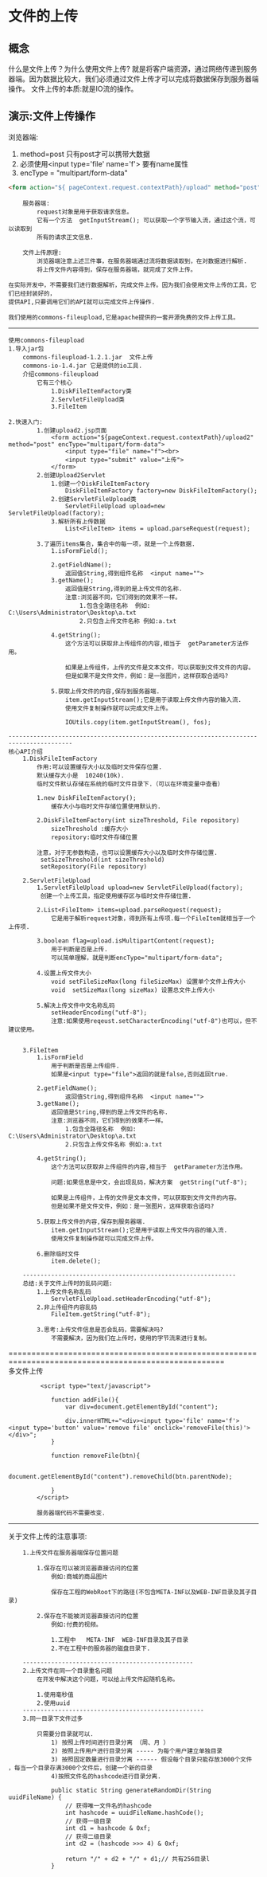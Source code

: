 # 文件的上传

## 概念

什么是文件上传？为什么使用文件上传?
就是将客户端资源，通过网络传递到服务器端。因为数据比较大，我们必须通过文件上传才可以完成将数据保存到服务器端操作。
文件上传的本质:就是IO流的操作。

## 演示:文件上传操作

浏览器端:

1. method=post 只有post才可以携带大数据
2. 必须使用&lt;input type='file' name='f'&gt; 要有name属性
3. encType = "multipart/form-data"

```markdown
<form action="${ pageContext.request.contextPath}/upload" method="post" encType = "multipart/form-data">
```

		服务器端:
			request对象是用于获取请求信息。
			它有一个方法  getInputStream(); 可以获取一个字节输入流，通过这个流，可以读取到
			所有的请求正文信息.
			
		文件上传原理:
			浏览器端注意上述三件事，在服务器端通过流将数据读取到，在对数据进行解析.
			将上传文件内容得到，保存在服务器端，就完成了文件上传。
			
	在实际开发中，不需要我们进行数据解析，完成文件上传。因为我们会使用文件上传的工具，它们已经封装好的，
	提供API,只要调用它们的API就可以完成文件上传操作.
	
	我们使用的commons-fileupload,它是apache提供的一套开源免费的文件上传工具。
-------------------------------------------------------------------------------------------------
	使用commons-fileupload
	1.导入jar包
		commons-fileupload-1.2.1.jar  文件上传
		commons-io-1.4.jar 它是提供的io工具.
		介绍commons-fileupload
			它有三个核心
				1.DiskFileItemFactory类
				2.ServletFileUpload类
				3.FileItem
			
	2.快速入门:
			1.创建upload2.jsp页面
				<form action="${pageContext.request.contextPath}/upload2" method="post" encType="multipart/form-data">
					<input type="file" name="f"><br>
					<input type="submit" value="上传">
				</form>
			2.创建Upload2Servlet
				1.创建一个DiskFileItemFactory
					DiskFileItemFactory factory=new DiskFileItemFactory();
				2.创建ServletFileUpload类					
					ServletFileUpload upload=new ServletFileUpload(factory);					
				3.解析所有上传数据
					List<FileItem> items = upload.parseRequest(request);
					
			3.了遍历items集合，集合中的每一项，就是一个上传数据.
				1.isFormField();
					
				2.getFieldName();
					返回值String,得到组件名称  <input name="">
				3.getName();
					返回值是String,得到的是上传文件的名称.
					注意:浏览器不同，它们得到的效果不一样。
						1.包含全路径名称  例如: C:\Users\Administrator\Desktop\a.txt
						2.只包含上传文件名称 例如:a.txt
						
				4.getString();
					这个方法可以获取非上传组件的内容,相当于  getParameter方法作用。
					
					如果是上传组件，上传的文件是文本文件，可以获取到文件文件的内容。
					但是如果不是文件文件，例如：是一张图片，这样获取合适吗?
						
				5.获取上传文件的内容,保存到服务器端.
					item.getInputStream();它是用于读取上传文件内容的输入流.
					使用文件复制操作就可以完成文件上传。
					
					IOUtils.copy(item.getInputStream(), fos);
					
	----------------------------------------------------------------------------------------
	核心API介绍
		1.DiskFileItemFactory
			作用:可以设置缓存大小以及临时文件保存位置.			
			默认缓存大小是  10240(10k).
			临时文件默认存储在系统的临时文件目录下.（可以在环境变量中查看）
			
			1.new DiskFileItemFactory();
				缓存大小与临时文件存储位置使用默认的.
				
			2.DiskFileItemFactory(int sizeThreshold, File repository) 
				sizeThreshold :缓存大小
				repository:临时文件存储位置
				
			注意，对于无参数构造，也可以设置缓存大小以及临时文件存储位置.	
			 setSizeThreshold(int sizeThreshold)
			 setRepository(File repository)
			
		2.ServletFileUpload
			1.ServletFileUpload upload=new ServletFileUpload(factory);
			 创建一个上传工具，指定使用缓存区与临时文件存储位置.
			
			2.List<FileItem> items=upload.parseRequest(request);
				它是用于解析request对象，得到所有上传项.每一个FileItem就相当于一个上传项.
				
			3.boolean flag=upload.isMultipartContent(request);
				用于判断是否是上传.
				可以简单理解，就是判断encType="multipart/form-data";
				
			4.设置上传文件大小
				void setFileSizeMax(long fileSizeMax) 设置单个文件上传大小 
				void  setSizeMax(long sizeMax) 设置总文件上传大小 

			5.解决上传文件中文名称乱码
				setHeaderEncoding("utf-8");
				注意:如果使用reqeust.setCharacterEncoding("utf-8")也可以，但不建议使用。
				
			
		3.FileItem
			1.isFormField
				用于判断是否是上传组件.
				如果是<input type="file">返回的就是false,否则返回true.
				
			2.getFieldName();
					返回值String,得到组件名称  <input name="">
			3.getName();
				返回值是String,得到的是上传文件的名称.
				注意:浏览器不同，它们得到的效果不一样。
					1.包含全路径名称  例如: C:\Users\Administrator\Desktop\a.txt
					2.只包含上传文件名称 例如:a.txt
					
			4.getString();
				这个方法可以获取非上传组件的内容,相当于  getParameter方法作用。
				
				问题:如果信息是中文，会出现乱码，解决方案  getString("utf-8");
				
				如果是上传组件，上传的文件是文本文件，可以获取到文件文件的内容。
				但是如果不是文件文件，例如：是一张图片，这样获取合适吗?
					
			5.获取上传文件的内容,保存到服务器端.
				item.getInputStream();它是用于读取上传文件内容的输入流.
				使用文件复制操作就可以完成文件上传。
				
			6.删除临时文件
				item.delete();
				
		------------------------------------------------------------
		总结:关于文件上传时的乱码问题:
			1.上传文件名称乱码
				ServletFileUpload.setHeaderEncoding("utf-8");				
			2.非上传组件内容乱码
				FileItem.getString("utf-8");
				
			3.思考:上传文件信息是否会乱码，需要解决吗?
				不需要解决，因为我们在上传时，使用的字节流来进行复制。
=====================================================================================================	
		多文件上传
			
			 <script type="text/javascript">
    	
				function addFile(){
					var div=document.getElementById("content");
					
					div.innerHTML+="<div><input type='file' name='f'><input type='button' value='remove file' onclick='removeFile(this)'></div>";
				}
				
				function removeFile(btn){
					
					document.getElementById("content").removeChild(btn.parentNode);
					
				}
			</script>
			
			服务器端代码不需要改变.
------------------------------------------------------------------------		
关于文件上传的注意事项:
		
		1.上传文件在服务器端保存位置问题
			
			1.保存在可以被浏览器直接访问的位置
				例如:商城的商品图片
				
				保存在工程的WebRoot下的路径(不包含META-INF以及WEB-INF目录及其子目录)
				
			2.保存在不能被浏览器直接访问的位置
				例如:付费的视频。		
					
				1.工程中   META-INF  WEB-INF目录及其子目录
				2.不在工程中的服务器的磁盘目录下.
				
		------------------------------------------------
		2.上传文件在同一个目录重名问题 	
			在开发中解决这个问题，可以给上传文件起随机名称。
			
			1.使用毫秒值
			2.使用uuid
		---------------------------------------------------
		3.同一目录下文件过多	
		
			只需要分目录就可以.
				1) 按照上传时间进行目录分离 （周、月 ）
				2) 按照上传用户进行目录分离 ----- 为每个用户建立单独目录 
				3) 按照固定数量进行目录分离 ------ 假设每个目录只能存放3000个文件 ，每当一个目录存满3000个文件后，创建一个新的目录
				4)按照文件名的hashcode进行目录分离.
					
				public static String generateRandomDir(String uuidFileName) {
					// 获得唯一文件名的hashcode
					int hashcode = uuidFileName.hashCode();
					// 获得一级目录
					int d1 = hashcode & 0xf;       
					// 获得二级目录
					int d2 = (hashcode >>> 4) & 0xf;

					return "/" + d2 + "/" + d1;// 共有256目录l
				}
